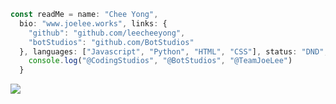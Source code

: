 ```js
const readMe = name: "Chee Yong",
  bio: "www.joelee.works", links: {
    "github": "github.com/leecheeyong",
    "botStudios": "github.com/BotStudios"
  }, languages: ["Javascript", "Python", "HTML", "CSS"], status: "DND", activity: "Custom Status (我有正面思想)", aMemberOf: () => {
    console.log("@CodingStudios", "@BotStudios", "@TeamJoeLee")
  }
```

![](https://komarev.com/ghpvc/?username=leecheeyong&color=orange)

